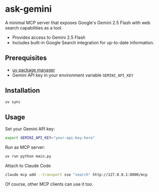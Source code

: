 # ask-gemini

A minimal MCP server that exposes Google's Gemini 2.5 Flash with web search capabilities as a tool.

- Provides access to Gemini 2.5 Flash
- Includes built-in Google Search integration for up-to-date information.

## Prerequisites

- [uv package manager](https://docs.astral.sh/uv/)
- Gemini API key in your environment variable `GEMINI_API_KEY`

## Installation

```bash
uv sync
```

## Usage

Set your Gemini API key:
```bash
export GEMINI_API_KEY="your-api-key-here"
```

Run as MCP server:
```bash
uv run python main.py
```

Attach to Claude Code
```bash
claude mcp add --transport sse "search" http://127.0.0.1:8000/mcp
```
Of course, other MCP clients can use it too.
